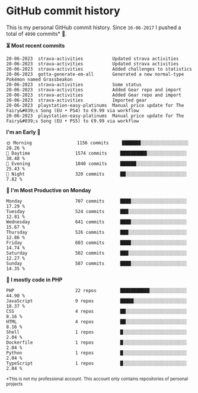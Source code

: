 # GitHub commit history
This is my personal GitHub commit history. Since <!--START_SECTION:first-commit-date-->`16-06-2017`<!--END_SECTION:first-commit-date--> I pushed a total of <!--START_SECTION:total-commit-count-->`4090`<!--END_SECTION:total-commit-count--> commits* 🎉.

<!--START_SECTION:most-recent-commits-->
**⏳ Most recent commits**
                                        
```text
20-06-2023  strava-activities           Updated strava activities
20-06-2023  strava-activities           Updated strava activities
20-06-2023  strava-activities           Added challenges to statistics
20-06-2023  gotta-generate-em-all       Generated a new normal-type Pokémon named Grassbeakon
20-06-2023  strava-activities           Some status
20-06-2023  strava-activities           Added Gear repo and import
20-06-2023  strava-activities           Added Gear repo and import
20-06-2023  strava-activities           Imported gear
20-06-2023  playstation-easy-platinums  Manual price update for The Fairy&#039;s Song (EU • PS4) to €9.99 via workflow
20-06-2023  playstation-easy-platinums  Manual price update for The Fairy&#039;s Song (EU • PS5) to €9.99 via workflow
```
<!--END_SECTION:most-recent-commits-->  

<!--START_SECTION:commits-per-day-time-->
**I&#039;m an Early 🐤**

```text
🌞 Morning                 1156 commits     ███████░░░░░░░░░░░░░░░░░░   28.26 %
🌆 Daytime                 1574 commits     ██████████░░░░░░░░░░░░░░░   38.48 %
🌃 Evening                 1040 commits     ██████░░░░░░░░░░░░░░░░░░░   25.43 %
🌙 Night                   320 commits      ██░░░░░░░░░░░░░░░░░░░░░░░   7.82 %
```
<!--END_SECTION:commits-per-day-time-->  

<!--START_SECTION:commits-per-weekday-->
**📅 I&#039;m Most Productive on Monday**

```text
Monday                    707 commits      ████░░░░░░░░░░░░░░░░░░░░░   17.29 %
Tuesday                   524 commits      ███░░░░░░░░░░░░░░░░░░░░░░   12.81 %
Wednesday                 641 commits      ████░░░░░░░░░░░░░░░░░░░░░   15.67 %
Thursday                  526 commits      ███░░░░░░░░░░░░░░░░░░░░░░   12.86 %
Friday                    603 commits      ████░░░░░░░░░░░░░░░░░░░░░   14.74 %
Saturday                  502 commits      ███░░░░░░░░░░░░░░░░░░░░░░   12.27 %
Sunday                    587 commits      ████░░░░░░░░░░░░░░░░░░░░░   14.35 %
```
<!--END_SECTION:commits-per-weekday-->  

<!--START_SECTION:repos-per-language-->
**💬 I mostly code in PHP**

```text
PHP                       22 repos         ███████████░░░░░░░░░░░░░░   44.90 %
JavaScript                9 repos          █████░░░░░░░░░░░░░░░░░░░░   18.37 %
CSS                       4 repos          ██░░░░░░░░░░░░░░░░░░░░░░░   8.16 %
HTML                      4 repos          ██░░░░░░░░░░░░░░░░░░░░░░░   8.16 %
Shell                     1 repos          █░░░░░░░░░░░░░░░░░░░░░░░░   2.04 %
Dockerfile                1 repos          █░░░░░░░░░░░░░░░░░░░░░░░░   2.04 %
Python                    1 repos          █░░░░░░░░░░░░░░░░░░░░░░░░   2.04 %
TypeScript                1 repos          █░░░░░░░░░░░░░░░░░░░░░░░░   2.04 %
```
<!--END_SECTION:repos-per-language-->  

<sub>*This is not my professional account. This account only contains repositories of personal projects</sub>
